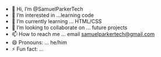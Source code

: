 - 👋 Hi, I’m @SamuelParkerTech
- 👀 I’m interested in ...learning code
- 🌱 I’m currently learning ... HTML/CSS
- 💞️ I’m looking to collaborate on ... future projects
- 📫 How to reach me ... email samuelparkertech@gmail.com
- 😄 Pronouns: ... he/him
- ⚡ Fun fact: ...

<!---
SamuelParkerTech/SamuelParkerTech is a ✨ special ✨ repository because its `README.md` (this file) appears on your GitHub profile.
You can click the Preview link to take a look at your changes.
--->
